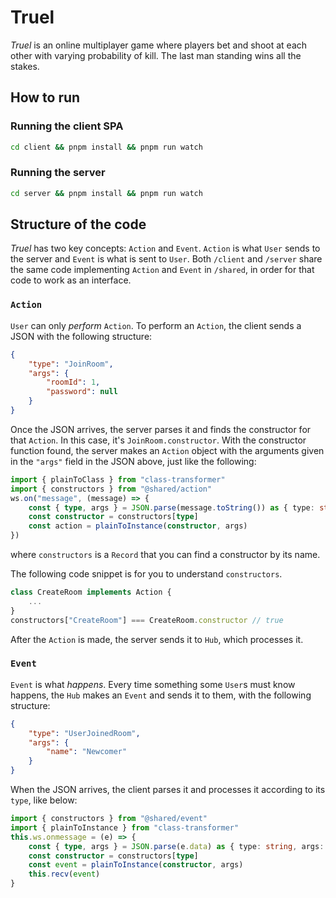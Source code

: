 # Truel
*Truel* is an online multiplayer game where players bet and shoot at each other with varying probability of kill. The last man standing wins all the stakes.
## How to run
### Running the client SPA
```bash
cd client && pnpm install && pnpm run watch
```
### Running the server
```bash
cd server && pnpm install && pnpm run watch
```
## Structure of the code
*Truel* has two key concepts: `Action` and `Event`. `Action` is what `User` sends to the server and `Event` is what is sent to `User`. Both `/client` and `/server` share the same code implementing `Action` and `Event` in `/shared`, in order for that code to work as an interface.
### `Action`
`User` can only *perform* `Action`. To perform an `Action`, the client sends a JSON with the following structure:
```JSON
{
    "type": "JoinRoom",
    "args": {
        "roomId": 1,
        "password": null
    }
}
```
Once the JSON arrives, the server parses it and finds the constructor for that `Action`. In this case, it's `JoinRoom.constructor`. With the constructor function found, the server makes an `Action` object with the arguments given in the `"args"` field in the JSON above, just like the following:
```typescript
import { plainToClass } from "class-transformer"
import { constructors } from "@shared/action"
ws.on("message", (message) => {
    const { type, args } = JSON.parse(message.toString()) as { type: string, args: any }
    const constructor = constructors[type]
    const action = plainToInstance(constructor, args)
})
```
where `constructors` is a `Record` that you can find a constructor by its name.

The following code snippet is for you to understand `constructors`.
```typescript
class CreateRoom implements Action {
    ...
}
constructors["CreateRoom"] === CreateRoom.constructor // true
```

After the `Action` is made, the server sends it to `Hub`, which processes it.

### `Event`
`Event` is what *happens*. Every time something some `User`s must know happens, the `Hub` makes an `Event` and sends it to them, with the following structure:
```JSON
{
    "type": "UserJoinedRoom",
    "args": {
        "name": "Newcomer"
    }
}
```
When the JSON arrives, the client parses it and processes it according to its `type`, like below:
```typescript
import { constructors } from "@shared/event"
import { plainToInstance } from "class-transformer"
this.ws.onmessage = (e) => {
    const { type, args } = JSON.parse(e.data) as { type: string, args: any }
    const constructor = constructors[type]
    const event = plainToInstance(constructor, args)
    this.recv(event)
}
```